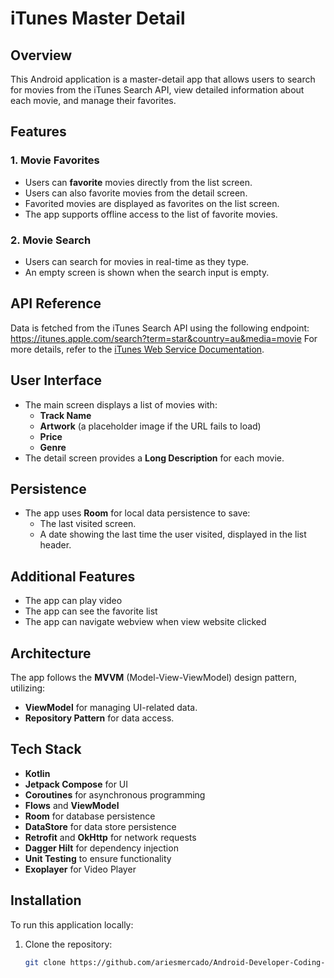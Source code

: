 # iTunes Master Detail

## Overview
This Android application is a master-detail app that allows users to search for movies from the iTunes Search API, view detailed information about each movie, and manage their favorites.

## Features

### 1. Movie Favorites
- Users can **favorite** movies directly from the list screen.
- Users can also favorite movies from the detail screen.
- Favorited movies are displayed as favorites on the list screen.
- The app supports offline access to the list of favorite movies.

### 2. Movie Search
- Users can search for movies in real-time as they type.
- An empty screen is shown when the search input is empty.

## API Reference
Data is fetched from the iTunes Search API using the following endpoint:
https://itunes.apple.com/search?term=star&country=au&media=movie
For more details, refer to the [iTunes Web Service Documentation](https://affiliate.itunes.apple.com/resources/documentation/itunes-store-web-service-search-api/#searching).

## User Interface
- The main screen displays a list of movies with:
    - **Track Name**
    - **Artwork** (a placeholder image if the URL fails to load)
    - **Price**
    - **Genre**
- The detail screen provides a **Long Description** for each movie.

## Persistence
- The app uses **Room** for local data persistence to save:
    - The last visited screen.
    - A date showing the last time the user visited, displayed in the list header.

## Additional Features
  - The app can play video
  - The app can see the favorite list
  - The app can navigate webview when view website clicked

## Architecture
The app follows the **MVVM** (Model-View-ViewModel) design pattern, utilizing:
- **ViewModel** for managing UI-related data.
- **Repository Pattern** for data access.

## Tech Stack
- **Kotlin**
- **Jetpack Compose** for UI
- **Coroutines** for asynchronous programming
- **Flows** and **ViewModel**
- **Room** for database persistence
- **DataStore** for data store persistence
- **Retrofit** and **OkHttp** for network requests
- **Dagger Hilt** for dependency injection
- **Unit Testing** to ensure functionality
- **Exoplayer** for Video Player

## Installation
To run this application locally:

1. Clone the repository:
   ```bash
   git clone https://github.com/ariesmercado/Android-Developer-Coding-Challenge.git



